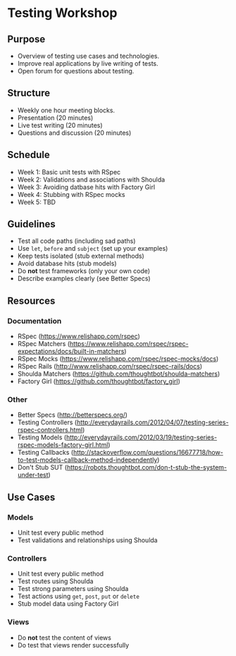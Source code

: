 # Testing Workshop

## Purpose

* Overview of testing use cases and technologies.
* Improve real applications by live writing of tests.
* Open forum for questions about testing.

## Structure

* Weekly one hour meeting blocks.
* Presentation (20 minutes)
* Live test writing (20 minutes)
* Questions and discussion (20 minutes)

## Schedule

* Week 1: Basic unit tests with RSpec
* Week 2: Validations and associations with Shoulda
* Week 3: Avoiding datbase hits with Factory Girl
* Week 4: Stubbing with RSpec mocks
* Week 5: TBD

## Guidelines

* Test all code paths (including sad paths)
* Use `let`, `before` and `subject` (set up your examples)
* Keep tests isolated (stub external methods)
* Avoid database hits (stub models)
* Do __not__ test frameworks (only your own code)
* Describe examples clearly (see Better Specs)

## Resources

### Documentation

* RSpec (https://www.relishapp.com/rspec)
* RSpec Matchers (https://www.relishapp.com/rspec/rspec-expectations/docs/built-in-matchers)
* RSpec Mocks (https://www.relishapp.com/rspec/rspec-mocks/docs)
* RSpec Rails (http://www.relishapp.com/rspec/rspec-rails/docs)
* Shoulda Matchers (https://github.com/thoughtbot/shoulda-matchers)
* Factory Girl (https://github.com/thoughtbot/factory_girl)

### Other

* Better Specs (http://betterspecs.org/)
* Testing Controllers (http://everydayrails.com/2012/04/07/testing-series-rspec-controllers.html)
* Testing Models (http://everydayrails.com/2012/03/19/testing-series-rspec-models-factory-girl.html)
* Testing Callbacks (http://stackoverflow.com/questions/16677718/how-to-test-models-callback-method-independently)
* Don't Stub SUT (https://robots.thoughtbot.com/don-t-stub-the-system-under-test)

## Use Cases

### Models

* Unit test every public method
* Test validations and relationships using Shoulda

### Controllers

* Unit test every public method
* Test routes using Shoulda
* Test strong parameters using Shoulda
* Test actions using `get`, `post`, `put` or `delete`
* Stub model data using Factory Girl

### Views

* Do __not__ test the content of views
* Do test that views render successfully
